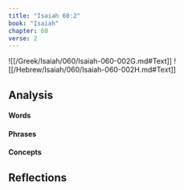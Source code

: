 ```yaml
---
title: "Isaiah 60:2"
book: "Isaiah"
chapter: 60
verse: 2
---
```

![[/Greek/Isaiah/060/Isaiah-060-002G.md#Text]]
![[/Hebrew/Isaiah/060/Isaiah-060-002H.md#Text]]

## Analysis

#### Words

#### Phrases

#### Concepts

## Reflections
